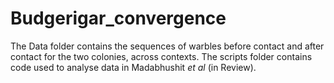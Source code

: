 # Budgerigar_convergence
The Data folder contains the sequences of warbles before contact and after contact for the two colonies, across contexts.
The scripts folder contains code used to analyse data in Madabhushit _et al_ (in Review).
